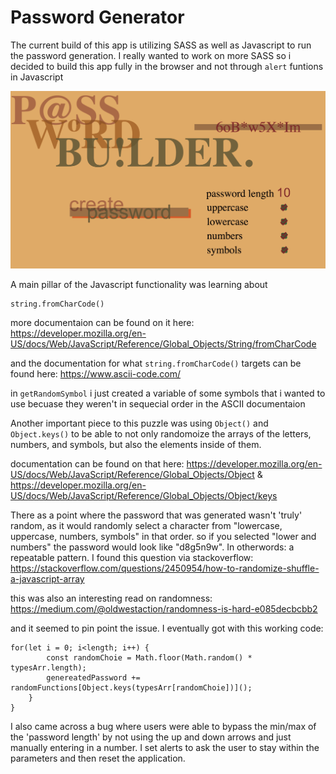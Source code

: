 # Password Generator

The current build of this app is utilizing SASS as well as Javascript to run the password generation. I really wanted to work on more SASS so i decided to build this app fully in the browser and not through ```alert``` funtions in Javascript

![final project](img/final.png)


A main pillar of the Javascript functionality was learning about 
```
string.fromCharCode()
```
more documentaion can be found on it here: https://developer.mozilla.org/en-US/docs/Web/JavaScript/Reference/Global_Objects/String/fromCharCode

and the documentation for what ```string.fromCharCode()``` targets can be found here: https://www.ascii-code.com/

in ```getRandomSymbol``` i just created a variable of some symbols that i wanted to use becuase they weren't in sequecial order in the ASCII documentaion

Another important piece to this puzzle was using ```Object()``` and ```Object.keys()``` to be able to not only randomoize the arrays of the letters, numbers, and symbols, but also the elements inside of them. 

documentation can be found on that here: https://developer.mozilla.org/en-US/docs/Web/JavaScript/Reference/Global_Objects/Object & https://developer.mozilla.org/en-US/docs/Web/JavaScript/Reference/Global_Objects/Object/keys


There as a point where the password that was generated wasn't 'truly' random, as it would randomly select a character from "lowercase, uppercase, numbers, symbols" in that order. so if you selected "lower and numbers" the password would look like "d8g5n9w". In otherwords: a repeatable pattern. I found this question via stackoverflow: https://stackoverflow.com/questions/2450954/how-to-randomize-shuffle-a-javascript-array

this was also an interesting read on randomness: https://medium.com/@oldwestaction/randomness-is-hard-e085decbcbb2

and it seemed to pin point the issue. I eventually got with this working code:

```
for(let i = 0; i<length; i++) {
        const randomChoie = Math.floor(Math.random() * typesArr.length);
        genereatedPassword += randomFunctions[Object.keys(typesArr[randomChoie])]();
    }
}
```


I also came across a bug where users were able to bypass the min/max of the 'password length' by not using the up and down arrows and just manually entering in a number. I set alerts to ask the user to stay within the parameters and then reset the application.